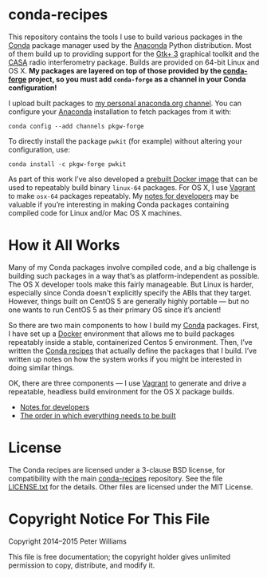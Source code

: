 <!--- To render this locally, use `grip --wide` on this file. -->

conda-recipes
=============

This repository contains the tools I use to build various packages in the
[Conda] package manager used by the [Anaconda] Python distribution. Most of
them build up to providing support for the [Gtk+ 3] graphical toolkit and the
[CASA] radio interferometry package. Builds are provided on 64-bit Linux and
OS X. **My packages are layered on top of those provided by the [conda-forge]
project, so you must add `conda-forge` as a channel in your Conda
configuration!**

[Conda]: http://conda.pydata.org/
[Anaconda]: http://docs.continuum.io/anaconda/index
[Gtk+ 3]: http://www.gtk.org/
[CASA]: http://casa.nrao.edu/
[conda-forge]: http://conda-forge.github.io/

I upload built packages to [my personal anaconda.org channel]. You can
configure your [Anaconda] installation to fetch packages from it with:

```
conda config --add channels pkgw-forge
```

To directly install the package `pwkit` (for example) without altering your
configuration, use:

```
conda install -c pkgw-forge pwkit
```

As part of this work I’ve also developed a [prebuilt Docker image] that can be
used to repeatably build binary `linux-64` packages. For OS X, I use [Vagrant]
to make `osx-64` packages repeatably. My [notes for developers](DEV.md) may be
valuable if you’re interesting in making Conda packages containing compiled
code for Linux and/or Mac OS X machines.

[my personal anaconda.org channel]: https://anaconda.org/pkgw-forge/
[prebuilt Docker image]: https://hub.docker.com/r/pkgw/forge-py2-builder/
[Vagrant]: https://www.vagrantup.com/


How it All Works
===============================

Many of my Conda packages involve compiled code, and a big challenge is
building such packages in a way that’s as platform-independent as possible.
The OS X developer tools make this fairly manageable. But Linux is harder,
especially since Conda doesn't explicitly specify the ABIs that they target.
However, things built on CentOS 5 are generally highly portable — but no one
wants to run CentOS 5 as their primary OS since it’s ancient!

So there are two main components to how I build my [Conda] packages. First, I
have set up a [Docker] environment that allows me to build packages repeatably
inside a stable, containerized Centos 5 environment. Then, I’ve written the
[Conda recipes](recipes) that actually define the packages that I build. I’ve
written up notes on how the system works if you might be interested in doing
similar things.

OK, there are three components — I use [Vagrant] to generate and drive a
repeatable, headless build environment for the OS X package builds.

[Docker]: https://www.docker.com/

* [Notes for developers](DEV.md)
* [The order in which everything needs to be built](ORDERED.md)


License
=======

The Conda recipes are licensed under a 3-clause BSD license, for compatibility
with the main [conda-recipes] repository. See the file
[LICENSE.txt](LICENSE.txt) for the details. Other files are licensed under the
MIT License.

[conda-recipes]: https://github.com/conda/conda-recipes


Copyright Notice For This File
==============================

Copyright 2014–2015 Peter Williams

This file is free documentation; the copyright holder gives unlimited
permission to copy, distribute, and modify it.

